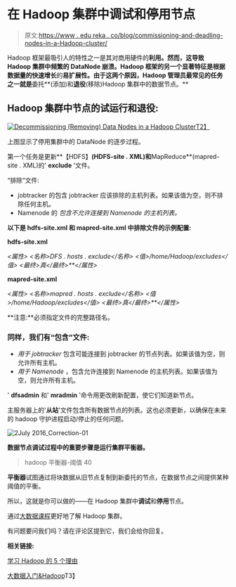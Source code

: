 # 在 Hadoop 集群中调试和停用节点

> 原文:[https://www . edu reka . co/blog/commissioning-and-deadling-nodes-in-a-Hadoop-cluster/](https://www.edureka.co/blog/commissioning-and-decommissioning-nodes-in-a-hadoop-cluster/)

Hadoop 框架最吸引人的特性之一是其对商用硬件的**利用。然而，这导致 Hadoop 集群中频繁的 DataNode 崩溃。Hadoop 框架的另一个显著特征是根据数据量的快速增长**的**易扩展性。由于这两个原因，Hadoop 管理员最常见的任务之一就是**委托**(添加)和**退役**(移除)Hadoop 集群中的数据节点。**

## **Hadoop 集群中节点的试运行和退役:**

[![Decommissioning (Removing) Data Nodes in a Hadoop Cluster](../Images/87181a666db8f68ea9049213f7cdae82.png "Decommissioning (Removing) Data Nodes in a Hadoop Cluster")T2】](https://www.edureka.co/blog/commissioning-and-decommissioning-nodes-in-a-hadoop-cluster/)

上图显示了停用集群中的 DataNode 的逐步过程。

第一个任务是更新**【HDFS】**(HDFS-site . XML)和**MapReduce**(mapred-site . XML)的' **exclude** '文件。

“排除”文件:

*   jobtracker 的包含 jobtracker 应该排除的主机列表。如果该值为空，则不排除任何主机。
*   Namenode 的 *包含不允许连接到 Namenode 的主机列表。*

**以下是 hdfs-site.xml 和 mapred-site.xml 中排除文件的示例配置:**

**hdfs-site.xml**

*<属性>* *<名称>DFS . hosts . exclude</名称>* *<值>/home/Hadoop/excludes</值>* *<最终>真</最终>**</属性>*

**mapred-site.xml**

*<属性>* *<名称>mapred . hosts . exclude</名称>* *<值>/home/Hadoop/excludes</值>* *<最终>真</最终>**</属性>*

**注意:**必须指定文件的完整路径名。

### **同样，我们有“包含”文件:**

*   *用于 jobtracker* 包含可能连接到 jobtracker 的节点列表。如果该值为空，则允许所有主机。
*   *用于 Namenode* ，包含允许连接到 Namenode 的主机列表。如果该值为空，则允许所有主机。

' **dfsadmin** 和' **mradmin** '命令用更改刷新配置，使它们知道新节点。

主服务器上的'**从站**'文件包含所有数据节点的列表。这也必须更新，以确保在未来的 hadoop 守护进程启动/停止的任何问题。

![2July 2016_Correction-01](../Images/62053bd3c28d72f803d320260cb7f61d.png)

**数据节点调试过程中的重要步骤是运行集群平衡器。**

> hadoop 平衡器-阈值 40

**平衡器**试图通过将块数据从旧节点复制到新委托的节点，在数据节点之间提供某种阈值的平衡。

所以，这就是你可以做的——在 Hadoop 集群中**调试**和**停用**节点。

通过[大数据课程](https://www.edureka.co/big-data-hadoop-training-certification)更好地了解 Hadoop 集群。

有问题要问我们吗？请在评论区提到它，我们会给你回复。

**相关链接:**

[学习 Hadoop 的 5 个理由](https://www.edureka.co/blog/5-reasons-to-learn-hadoop)

[大数据入门&Hadoop](https://www.edureka.co/big-data-and-hadoop)T3】